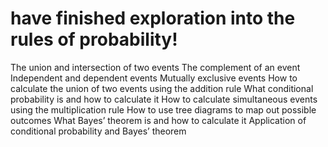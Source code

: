 # have finished exploration into the rules of probability!

The union and intersection of two events
The complement of an event
Independent and dependent events
Mutually exclusive events
How to calculate the union of two events using the addition rule
What conditional probability is and how to calculate it
How to calculate simultaneous events using the multiplication rule
How to use tree diagrams to map out possible outcomes
What Bayes’ theorem is and how to calculate it
Application of conditional probability and Bayes’ theorem